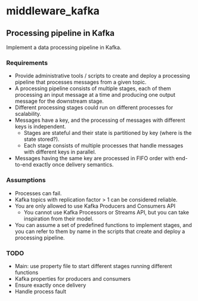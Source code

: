 # middleware_kafka

## Processing pipeline in Kafka

Implement a data processing pipeline in Kafka.

### Requirements

<ul>
    <li>Provide administrative tools / scripts to create and deploy a processing pipeline that 
        processes messages from a given topic.</li>
    <li>A processing pipeline consists of multiple stages, each of them processing an input 
        message at a time and producing one output message for the downstream stage.</li>
    <li>Different processing stages could run on different processes for scalability.</li>
    <li>Messages have a key, and the processing of messages with different keys is independent.
        <ul>
            <li>Stages are stateful and their state is partitioned by key 
                (where is the state stored?).</li>
            <li>Each stage consists of multiple processes that handle messages with different 
            keys in parallel.</li>
        </ul>
    </li>
    <li>Messages having the same key are processed in FIFO order with end-to-end exactly once
        delivery semantics.</li>
</ul>

### Assumptions

<ul>
    <li>Processes can fail.</li>
    <li>Kafka topics with replication factor > 1 can be considered reliable.</li>
    <li>You are only allowed to use Kafka Producers and Consumers API
        <ul>
            <li>You cannot use Kafka Processors or Streams API, but you can take inspiration 
                from their model.</li>
        </ul>
    </li>
    <li>You can assume a set of predefined functions to implement stages, and you can refer to 
        them by name in the scripts that create and deploy a processing pipeline.</li>
</ul>


### TODO
<ul>
    <li>Main: use property file to start different stages running different functions</li>
    <li>Kafka properties for producers and consumers</li>
    <li>Ensure exactly once delivery</li>
    <li>Handle process fault</li>
</ul>